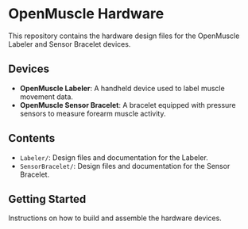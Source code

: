 # OpenMuscle Hardware

This repository contains the hardware design files for the OpenMuscle Labeler and Sensor Bracelet devices.

## Devices

- **OpenMuscle Labeler**: A handheld device used to label muscle movement data.
- **OpenMuscle Sensor Bracelet**: A bracelet equipped with pressure sensors to measure forearm muscle activity.

## Contents

- `Labeler/`: Design files and documentation for the Labeler.
- `SensorBracelet/`: Design files and documentation for the Sensor Bracelet.

## Getting Started

Instructions on how to build and assemble the hardware devices.
